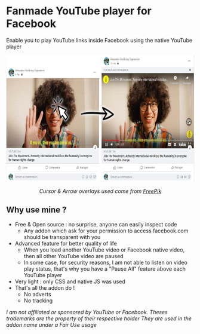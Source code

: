 # Fanmade YouTube player for Facebook
Enable you to play YouTube links inside Facebook using the native YouTube player

<p align="center">
  <img width="730" height="339" src="https://github.com/RedRelay/YouTube-player-For-Facebook/blob/master/YT4FB.png?raw=true" alt="Addon preview">
<p align="center"><i>Cursor & Arrow overlays used come from <a href="https://www.freepik.com/" target="_blank">FreePik</a></i></p>
</p>

## Why use mine ?

* Free & Open source : no surprise, anyone can easily inspect code
    * Any addon which ask for your permission to access facebook.com should be transparent with you
* Advanced feature for better quality of life
    * When you load another YouTube video or Facebook native video, then all other YouTube video are paused
    * In some case, for security reasons, I am not able to listen on video play status, that's why you have a "Pause All" feature above each YouTube player
* Very light : only CSS and native JS was used
* That's all the addon do !
    * No adverts
    * No tracking

*I am not affiliated or sponsored by YouTube or Facebook.
Theses trademarks are the property of their respective holder 
They are used in the addon name under a Fair Use usage*
